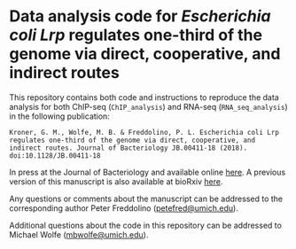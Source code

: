 # Data analysis code for _Escherichia coli Lrp_ regulates one-third of the genome via direct, cooperative, and indirect routes #
This repository contains both code and instructions to reproduce the
data analysis for both ChIP-seq (`ChIP_analysis`) and RNA-seq
(`RNA_seq_analysis`) in the following publication:

```
Kroner, G. M., Wolfe, M. B. & Freddolino, P. L. Escherichia coli Lrp
regulates one-third of the genome via direct, cooperative, and
indirect routes. Journal of Bacteriology JB.00411-18 (2018).
doi:10.1128/JB.00411-18
```

In press at the Journal of Bacteriology and available online
[here](https://jb.asm.org/content/early/2018/11/08/JB.00411-18). 
A previous version of this manuscript is also available at bioRxiv [here](https://www.biorxiv.org/content/early/2018/03/05/276808).

Any questions or comments about the manuscript can be addressed to the
corresponding author Peter Freddolino (petefred@umich.edu).

Additional questions about the code in this repository can be
addressed to Michael Wolfe (mbwolfe@umich.edu).
